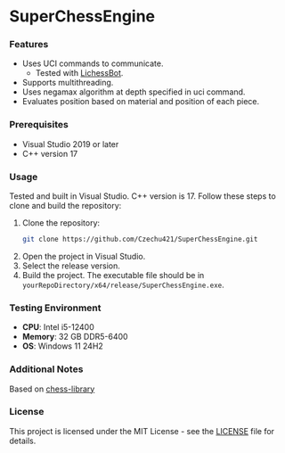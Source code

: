 # SuperChessEngine

### Features
* Uses UCI commands to communicate.
  * Tested with [LichessBot](https://github.com/lichess-bot-devs/lichess-bot).
* Supports multithreading.
* Uses negamax algorithm at depth specified in uci command.
* Evaluates position based on material and position of each piece.

### Prerequisites
- Visual Studio 2019 or later
- C++ version 17

### Usage
Tested and built in Visual Studio. C++ version is 17. Follow these steps to clone and build the repository:

1. Clone the repository:
    ```sh
    git clone https://github.com/Czechu421/SuperChessEngine.git
    ```
2. Open the project in Visual Studio.
3. Select the release version.
4. Build the project. The executable file should be in `yourRepoDirectory/x64/release/SuperChessEngine.exe`.

### Testing Environment
* **CPU**: Intel i5-12400
* **Memory**: 32 GB DDR5-6400
* **OS**: Windows 11 24H2

### Additional Notes
Based on [chess-library](https://github.com/Disservin/chess-library)

### License
This project is licensed under the MIT License - see the [LICENSE](LICENSE.txt) file for details.
